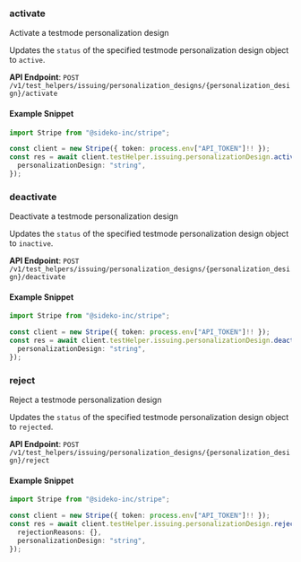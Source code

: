 
### activate <a name="activate"></a>
Activate a testmode personalization design

<p>Updates the <code>status</code> of the specified testmode personalization design object to <code>active</code>.</p>

**API Endpoint**: `POST /v1/test_helpers/issuing/personalization_designs/{personalization_design}/activate`

#### Example Snippet

```typescript
import Stripe from "@sideko-inc/stripe";

const client = new Stripe({ token: process.env["API_TOKEN"]!! });
const res = await client.testHelper.issuing.personalizationDesign.activate({
  personalizationDesign: "string",
});
```

### deactivate <a name="deactivate"></a>
Deactivate a testmode personalization design

<p>Updates the <code>status</code> of the specified testmode personalization design object to <code>inactive</code>.</p>

**API Endpoint**: `POST /v1/test_helpers/issuing/personalization_designs/{personalization_design}/deactivate`

#### Example Snippet

```typescript
import Stripe from "@sideko-inc/stripe";

const client = new Stripe({ token: process.env["API_TOKEN"]!! });
const res = await client.testHelper.issuing.personalizationDesign.deactivate({
  personalizationDesign: "string",
});
```

### reject <a name="reject"></a>
Reject a testmode personalization design

<p>Updates the <code>status</code> of the specified testmode personalization design object to <code>rejected</code>.</p>

**API Endpoint**: `POST /v1/test_helpers/issuing/personalization_designs/{personalization_design}/reject`

#### Example Snippet

```typescript
import Stripe from "@sideko-inc/stripe";

const client = new Stripe({ token: process.env["API_TOKEN"]!! });
const res = await client.testHelper.issuing.personalizationDesign.reject({
  rejectionReasons: {},
  personalizationDesign: "string",
});
```
